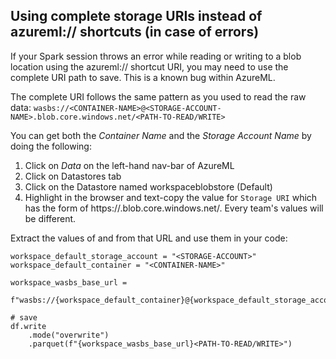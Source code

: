 ## Using complete storage URIs instead of azureml:// shortcuts (in case of errors)

If your Spark session throws an error while reading or writing to a blob location using the azureml:// shortcut URI, you may need to use the complete URI path to save. This is a known bug within AzureML.

The complete URI follows the same pattern as you used to read the raw data: `wasbs://<CONTAINER-NAME>@<STORAGE-ACCOUNT-NAME>.blob.core.windows.net/<PATH-TO-READ/WRITE>`

You can get both the _Container Name_ and the _Storage Account Name_ by doing the following:

1. Click on _Data_ on the left-hand nav-bar of AzureML
1. Click on Datastores tab
1. Click on the Datastore named workspaceblobstore (Default)
1. Highlight in the browser and text-copy the value for `Storage URI` which has the form of https://<STORAGE-ACCOUNT>.blob.core.windows.net/<CONTAINER-NAME>. Every team's values will be different.

Extract the values of <STORAGE-ACCOUNT> and <CONTAINER-NAME> from that URL and use them in your code:

```
workspace_default_storage_account = "<STORAGE-ACCOUNT>"
workspace_default_container = "<CONTAINER-NAME>"

workspace_wasbs_base_url = 
    f"wasbs://{workspace_default_container}@{workspace_default_storage_account}.blob.core.windows.net/"

# save
df.write
    .mode("overwrite")
    .parquet(f"{workspace_wasbs_base_url}<PATH-TO-READ/WRITE>")
```

